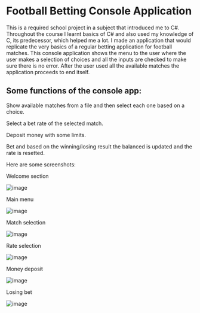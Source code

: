 # Football Betting Console Application
This is a required school project in a subject that introduced me to C#. Throughout the course I learnt basics of C# and also used my knowledge of C, its predecessor, which helped me a lot. I made an application that would replicate the very basics of a regular betting application for football matches. This console application shows the menu to the user where the user makes a selection of choices and all the inputs are checked to make sure there is no error. After the user used all the available matches the application proceeds to end itself.


<h2>Some functions of the console app:</h2>

  Show available matches from a file and then select each one based on a choice.
  
  Select a bet rate of the selected match.
  
  Deposit money with some limits.
  
  Bet and based on the winning/losing result the balanced is updated and the rate is resetted.


Here are some screenshots:


Welcome section

![image](https://github.com/hieungtom/football_bet_console_app/assets/144620197/cf8df758-568d-4dc8-aeee-0aeb0d13da0b)

Main menu

![image](https://github.com/hieungtom/football_bet_console_app/assets/144620197/e2bf09fc-943c-4356-aa9b-02d873cad43d)

Match selection

![image](https://github.com/hieungtom/football_bet_console_app/assets/144620197/b9b9743a-af14-45a8-b46e-2afc1218130c)

Rate selection

![image](https://github.com/hieungtom/football_bet_console_app/assets/144620197/0b8f6f4e-592f-4c60-8395-7b6936ffd54b)

Money deposit

![image](https://github.com/hieungtom/football_bet_console_app/assets/144620197/f52fb709-4718-405a-b764-9003d1f377ef)

Losing bet

![image](https://github.com/hieungtom/football_bet_console_app/assets/144620197/aa63a3c6-0333-490b-9f51-3288326251f2)
